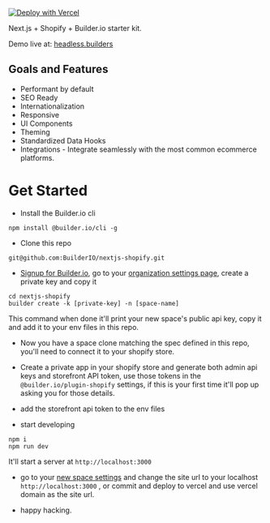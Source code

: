 [![Deploy with Vercel](https://vercel.com/button)](https://vercel.com/new/git/external?repository-url=https%3A%2F%2Fgithub.com%2Fbuilderio%2Fnextjs-shopify)

Next.js + Shopify + Builder.io starter kit.

Demo live at: [headless.builders](https://headless.builders/)

## Goals and Features

- Performant by default
- SEO Ready
- Internationalization
- Responsive
- UI Components
- Theming
- Standardized Data Hooks
- Integrations - Integrate seamlessly with the most common ecommerce platforms.



# Get Started
- Install the Builder.io cli
```
npm install @builder.io/cli -g
```
- Clone this repo
```
git@github.com:BuilderIO/nextjs-shopify.git
```
- [Signup for Builder.io](builder.io/signup), go to your [organization settings page](https://builder.io/account/organization), create a private key and copy it
```
cd nextjs-shopify
builder create -k [private-key] -n [space-name]
```
This command when done it'll print your new space's public api key, copy it and add it to your env files in this repo.

- Now you have a space clone matching the spec defined in this repo, you'll need to connect it to your shopify store.

- Create a private app in your shopify store and generate both admin api keys and storefront API token, use those tokens in the `@builder.io/plugin-shopify` settings, if this is your first time it'll pop up asking you for those details.

- add the storefront api token to the env files

- start developing
```
npm i
npm run dev
```
It'll start a server at `http://localhost:3000`

- go to your [new space settings](https://builder.io/account/space) and change the site url to your localhost `http://localhost:3000` , or commit and deploy to vercel and use vercel domain as the site url.

- happy hacking.

